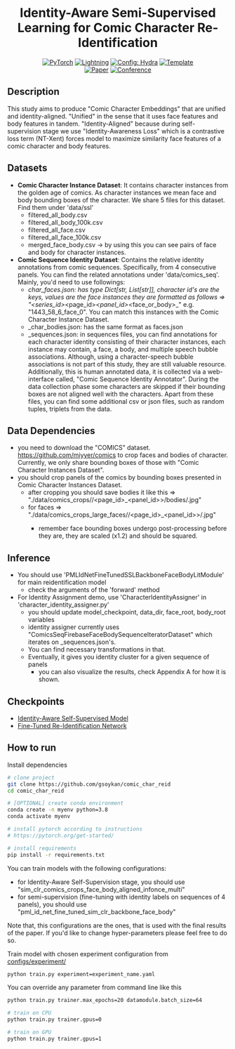 <div align="center">

# Identity-Aware Semi-Supervised Learning for Comic Character Re-Identification

<a href="https://pytorch.org/get-started/locally/"><img alt="PyTorch" src="https://img.shields.io/badge/PyTorch-ee4c2c?logo=pytorch&logoColor=white"></a>
<a href="https://pytorchlightning.ai/"><img alt="Lightning" src="https://img.shields.io/badge/-Lightning-792ee5?logo=pytorchlightning&logoColor=white"></a>
<a href="https://hydra.cc/"><img alt="Config: Hydra" src="https://img.shields.io/badge/Config-Hydra-89b8cd"></a>
<a href="https://github.com/ashleve/lightning-hydra-template"><img alt="Template" src="https://img.shields.io/badge/-Lightning--Hydra--Template-017F2F?style=flat&logo=github&labelColor=gray"></a><br>
[![Paper](http://img.shields.io/badge/paper-arxiv.1001.2234-B31B1B.svg)](https://www.nature.com/articles/nature14539)
[![Conference](http://img.shields.io/badge/AnyConference-year-4b44ce.svg)](https://papers.nips.cc/paper/2020)

</div>

## Description

This study aims to produce "Comic Character Embeddings" that are unified and identity-aligned.
"Unified" in the sense that it uses face features and body features in tandem.
"Identity-Aligned" because during self-supervision stage we use "Identity-Awareness Loss" which
is a contrastive loss term (NT-Xent) forces model to maximize similarity face features of a comic character and
body features.

## Datasets
- **Comic Character Instance Dataset**: It contains character instances from the golden age of comics.
As character instances we mean face and body bounding boxes of the character. We share 5 files for this dataset.
Find them under 'data/ssl'
  - filtered_all_body.csv
  - filtered_all_body_100k.csv
  - filtered_all_face.csv
  - filtered_all_face_100k.csv
  - merged_face_body.csv -> by using this you can see pairs of face and body for character instances.
- **Comic Sequence Identity Dataset**: Contains the relative identity annotations from comic sequences. 
Specifically, from 4 consecutive panels. You can find the related annotations under 'data/comics_seq'. Mainly, you'd 
need to use followings: 
  - <train-validation-test>_char_faces.json: has type Dict[str, List[str]], character id's are the keys, values are the face instances 
    they are formatted as follows => "<series_id>_<page_id>_<panel_id>_<face_or_body>_<id>" e.g. "1443_58_6_face_0". You can match this instances with the 
  Comic Character Instance Dataset.
  - <train-validation-test>_char_bodies.json: has the same format as faces.json 
  - <train-validation-test>_sequences.json: in sequences files, you can find annotations for each character identity consisting of their character instances, each
  instance may contain, a face, a body, and multiple speech bubble associations. Although, using a character-speech bubble associations is not part of this study,
  they are still valuable resource. Additionally, this is human annotated data, it is collected via a web-interface called, "Comic Sequence Identity Annotator".
  During the data collection phase some characters are skipped if their bounding boxes are not aligned well with the characters. 
Apart from these files, you can find some additional csv or json files, such as random tuples, triplets from the data.
## Data Dependencies

- you need to download the "COMICS" dataset. https://github.com/miyyer/comics to crop faces 
and bodies of character. Currently, we only share bounding boxes of those with "Comic Character Instances Dataset".
- you should crop panels of the comics by bounding boxes presented in Comic Character Instances Dataset.
  - after cropping you should save bodies it like this => "./data/comics_crops/<series>/<page_id>_<panel_id>>/bodies/<id>.jpg"
  - for faces =>  "./data/comics_crops_large_faces/<series>/<page_id>_<panel_id>>/<id>.jpg"
    - remember face bounding boxes undergo post-processing before they are, they are scaled (x1.2) and should be squared.
    
## Inference 

- You should use 'PMLIdNetFineTunedSSLBackboneFaceBodyLitModule' for main reidentification model
  - check the arguments of the 'forward' method
- For Identity Assignment demo, use 'CharacterIdentityAssigner' in 'character_identity_assigner.py'
  - you should update model_checkpoint, data_dir, face_root, body_root variables
  - identity assigner currently uses "ComicsSeqFirebaseFaceBodySequenceIteratorDataset" which 
  iterates on <train-validation-test>_sequences.json's.
  - You can find necessary transformations in that.
  - Eventually, it gives you identity cluster for a given sequence of panels 
    - you can also visualize the results, check Appendix A for how it is shown.

## Checkpoints

- [Identity-Aware Self-Supervised Model](https://drive.google.com/file/d/1-NtMYf_I7fQwY6AMEPmXq6n17jMkGm2n/view?usp=sharing) 
- [Fine-Tuned Re-Identification Network](https://drive.google.com/file/d/1-NtMYf_I7fQwY6AMEPmXq6n17jMkGm2n/view?usp=sharing)

## How to run

Install dependencies

```bash
# clone project
git clone https://github.com/gsoykan/comic_char_reid
cd comic_char_reid

# [OPTIONAL] create conda environment
conda create -n myenv python=3.8
conda activate myenv

# install pytorch according to instructions
# https://pytorch.org/get-started/

# install requirements
pip install -r requirements.txt
```

You can train models with the following configurations:
<ul>
<li>for Identity-Aware Self-Supervision stage, you should use "sim_clr_comics_crops_face_body_aligned_infonce_multi"</li>
<li>for semi-supervision (fine-tuning with identity labels on sequences of 4 panels), you should use "pml_id_net_fine_tuned_sim_clr_backbone_face_body"</li>
</ul>

Note that, this configurations are the ones, that is used with the final results of the paper.
If you'd like to change hyper-parameters please feel free to do so.

Train model with chosen experiment configuration from [configs/experiment/](configs/experiment/)

```bash
python train.py experiment=experiment_name.yaml
```

You can override any parameter from command line like this

```bash
python train.py trainer.max_epochs=20 datamodule.batch_size=64

# train on CPU
python train.py trainer.gpus=0

# train on GPU
python train.py trainer.gpus=1
```
